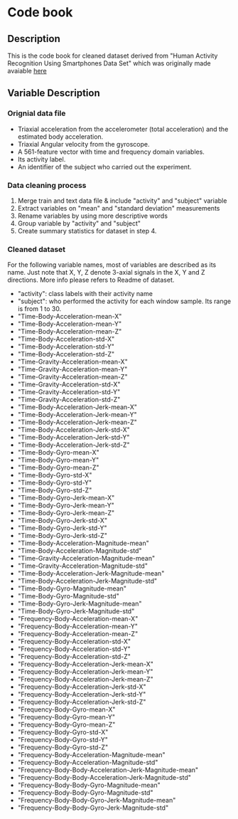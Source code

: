 # Code book

## Description

This is the code book for cleaned dataset derived from "Human Activity Recognition Using Smartphones Data Set" which was originally made avaiable [here](http://archive.ics.uci.edu/ml/datasets/Human+Activity+Recognition+Using+Smartphones)


## Variable Description

### Orignial data file

* Triaxial acceleration from the accelerometer (total acceleration) and the estimated body acceleration.
* Triaxial Angular velocity from the gyroscope. 
* A 561-feature vector with time and frequency domain variables. 
* Its activity label. 
* An identifier of the subject who carried out the experiment.

### Data cleaning process

1. Merge train and text data file & include "activity" and "subject" variable
2. Extract variables on "mean" and "standard deviation" measurements
3. Rename variables by using more descriptive words
4. Group variable by "activity" and "subject"
5. Create summary statistics for dataset in step 4.

### Cleaned dataset

For the following variable names, most of variables are described as its name. Just note that X, Y, Z denote 3-axial signals in the X, Y and Z directions. More info please refers to Readme of dataset.

* "activity": class labels with their activity name
* "subject": who performed the activity for each window sample. Its range is from 1 to 30. 
* "Time-Body-Acceleration-mean-X"
* "Time-Body-Acceleration-mean-Y"
* "Time-Body-Acceleration-mean-Z"
* "Time-Body-Acceleration-std-X"
* "Time-Body-Acceleration-std-Y"
* "Time-Body-Acceleration-std-Z"
* "Time-Gravity-Acceleration-mean-X"
* "Time-Gravity-Acceleration-mean-Y"
* "Time-Gravity-Acceleration-mean-Z"
* "Time-Gravity-Acceleration-std-X"
* "Time-Gravity-Acceleration-std-Y"
* "Time-Gravity-Acceleration-std-Z"
* "Time-Body-Acceleration-Jerk-mean-X"
* "Time-Body-Acceleration-Jerk-mean-Y"
* "Time-Body-Acceleration-Jerk-mean-Z"
* "Time-Body-Acceleration-Jerk-std-X"
* "Time-Body-Acceleration-Jerk-std-Y"
* "Time-Body-Acceleration-Jerk-std-Z"
* "Time-Body-Gyro-mean-X"
* "Time-Body-Gyro-mean-Y"
* "Time-Body-Gyro-mean-Z"
* "Time-Body-Gyro-std-X"
* "Time-Body-Gyro-std-Y"
* "Time-Body-Gyro-std-Z"
* "Time-Body-Gyro-Jerk-mean-X"
* "Time-Body-Gyro-Jerk-mean-Y"
* "Time-Body-Gyro-Jerk-mean-Z"
* "Time-Body-Gyro-Jerk-std-X"
* "Time-Body-Gyro-Jerk-std-Y"
* "Time-Body-Gyro-Jerk-std-Z"
* "Time-Body-Acceleration-Magnitude-mean"
* "Time-Body-Acceleration-Magnitude-std"
* "Time-Gravity-Acceleration-Magnitude-mean"
* "Time-Gravity-Acceleration-Magnitude-std"
* "Time-Body-Acceleration-Jerk-Magnitude-mean"
* "Time-Body-Acceleration-Jerk-Magnitude-std"
* "Time-Body-Gyro-Magnitude-mean"
* "Time-Body-Gyro-Magnitude-std"
* "Time-Body-Gyro-Jerk-Magnitude-mean"
* "Time-Body-Gyro-Jerk-Magnitude-std"
* "Frequency-Body-Acceleration-mean-X"
* "Frequency-Body-Acceleration-mean-Y"
* "Frequency-Body-Acceleration-mean-Z"
* "Frequency-Body-Acceleration-std-X"
* "Frequency-Body-Acceleration-std-Y"
* "Frequency-Body-Acceleration-std-Z"
* "Frequency-Body-Acceleration-Jerk-mean-X"
* "Frequency-Body-Acceleration-Jerk-mean-Y"
* "Frequency-Body-Acceleration-Jerk-mean-Z"
* "Frequency-Body-Acceleration-Jerk-std-X"
* "Frequency-Body-Acceleration-Jerk-std-Y"
* "Frequency-Body-Acceleration-Jerk-std-Z"
* "Frequency-Body-Gyro-mean-X"
* "Frequency-Body-Gyro-mean-Y"
* "Frequency-Body-Gyro-mean-Z"
* "Frequency-Body-Gyro-std-X"
* "Frequency-Body-Gyro-std-Y"
* "Frequency-Body-Gyro-std-Z"
* "Frequency-Body-Acceleration-Magnitude-mean"
* "Frequency-Body-Acceleration-Magnitude-std"
* "Frequency-Body-Body-Acceleration-Jerk-Magnitude-mean"
* "Frequency-Body-Body-Acceleration-Jerk-Magnitude-std"
* "Frequency-Body-Body-Gyro-Magnitude-mean"
* "Frequency-Body-Body-Gyro-Magnitude-std"
* "Frequency-Body-Body-Gyro-Jerk-Magnitude-mean"
* "Frequency-Body-Body-Gyro-Jerk-Magnitude-std"

